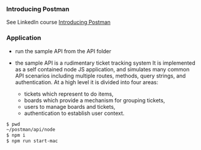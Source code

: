 ###  Introducing Postman

See LinkedIn course [Introducing Postman](https://www.linkedin.com/learning/introducing-postman/)

### Application

- run the sample API from the API folder
- the sample API is a rudimentary ticket tracking system
    It is implemented as a self contained node JS application, and simulates many common API scenarios including multiple routes, methods, query strings, and authentication. 
    At a high level it is divided into four areas:
        
    * tickets which represent to do items,
    * boards which provide a mechanism for grouping tickets, 
    * users to manage boards and tickets,
    * authentication to establish user context.
    
```bash
$ pwd
~/postman/api/node
$ npm i
$ npm run start-mac
```